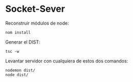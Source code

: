 # Socket-Sever

Reconstruir módulos de node:
```
nom install
```

Generar el DIST:
```
tsc -w
```

Levantar servidor con cualquiera de estos dos comandos:
```
nodemon dist/
node dist/
```